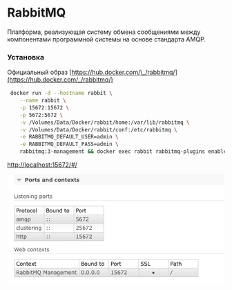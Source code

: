 # **RabbitMQ**

Платформа, реализующая систему обмена сообщениями между компонентами программной системы на основе стандарта AMQP.

### Установка

Официальный образ [https://hub.docker.com/\_/rabbitmq/](https://hub.docker.com/_/rabbitmq/)

```bash
 docker run -d --hostname rabbit \
    --name rabbit \
    -p 15672:15672 \
    -p 5672:5672 \
    -v /Volumes/Data/Docker/rabbit/home:/var/lib/rabbitmq \
    -v /Volumes/Data/Docker/rabbit/conf:/etc/rabbitmq \
    -e RABBITMQ_DEFAULT_USER=admin \
    -e RABBITMQ_DEFAULT_PASS=admin \
    rabbitmq:3-management && docker exec rabbit rabbitmq-plugins enable rabbitmq_management
```

[http://localhost:15672/\#/](http://localhost:15672/#/)

![](/assets/4633.png)

